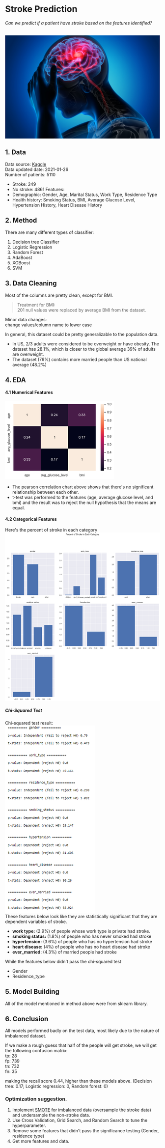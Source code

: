 # Stroke Prediction
###### Can we predict if a patient have stroke based on the features identified?
![stroke](/img/stroke.jpg)
## 1. Data
Data source: [Kaggle](https://www.kaggle.com/fedesoriano/stroke-prediction-dataset) <br>
Data updated date: 2021-01-26 <br>
Number of patients: 5110
* Stroke: 249
* No stroke: 4861
Features:
* Demographic: Gender, Age, Marital Status, Work Type, Residence Type
* Health history: Smoking Status, BMI, Average Glucose Level, Hypertension History, Heart Disease History

## 2. Method
There are many different types of classifier:
1. Decision tree Classifier
2. Logistic Regression
3. Random Forest
4. AdaBoost
5. XGBoost
6. SVM

## 3. Data Cleaning

Most of the columns are pretty clean, except for BMI.
> Treatment for BMI:<br>201 null values were replaced by average BMI from the dataset.

Minor data changes: <br>change values/column name to lower case

In general, this dataset could be pretty generalizable to the population data.
* In US, 2/3 adults were considered to be overweight or have obesity. The dataset has 28.1%, which is closer to the global average 39% of adults are overweight.
* The dataset (76%) contains more married people than US national average (48.2%)

## 4. EDA
#### 4.1 Numerical Features
![numerical_features](/img/numerical_features.png)
* The pearson correlation chart above shows that there's no significant relationship between each other.
* t-test was performed to the features (age, average glucose level, and bmi) and the result was to reject the null hypothesis that the means are equal.

#### 4.2 Categorical Features
Here's the percent of stroke in each category
![percentofstroke](/img/percentofstroke_features.png)
##### Chi-Squared Test
Chi-squared test result:<br>
![result](/img/chi2test.png)<br>
These features below look like they are statistically significant that they are dependent variables of stroke.
* **work type:** (2.9%) of people whose work type is private had stroke.
* **smoking status:** (1.8%) of people who has never smoked had stroke
* **hypertension:** (3.6%) of people who has no hypertension had stroke
* **heart disease:** (4%) of people who has no heart disease had stroke
* **ever_married:** (4.3%) of married people had stroke

While the features below didn't pass the chi-squared test
* Gender
* Residence_type

## 5. Model Building
All of the model mentioned in method above were from sklearn library.

## 6. Conclusion
All models performed badly on the test data, most likely due to the nature of imbalanced dataset.

If we make a rough guess that half of the people will get stroke, we will get the following confusion matrix:<br>
tp: 28<br>
fp: 739 <br>
tn: 732<br>
fn: 35<br>

making the recall score 0.44, higher than these models above. (Decision tree: 0.17; Logistic regression: 0, Random forest: 0)

### Optimization suggestion.

1. Implement [SMOTE](https://machinelearningmastery.com/smote-oversampling-for-imbalanced-classification/) for imbalanced data (oversample the stroke data) and undersample the non-stroke data.<br>
2. Use Cross Validation, Grid Search, and Random Search to tune the hyperparameter.
3. Remove some features that didn't pass the significance testing (Gender, residence type)
4. Get more features and data.
